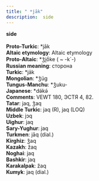 ```yaml
---
title: " *jāk"
description:  side
---
```

<p data-pagefind-weight="0.5">
<strong> side</strong><br><br>
<strong>Proto-Turkic</strong>:  *jāk<br>
<strong>Altaic etymology</strong>:  Altaic etymology<br>
<strong> Proto-Altaic</strong>:  *ǯi̯ṓke ( ~ -k`-)<br>
<strong>Russian meaning</strong>:  сторона<br>
<strong>Turkic</strong>:  *jāk<br>
<strong>Mongolian</strong>:  *ǯüg<br>
<strong>Tungus-Manchu</strong>:  *ǯuku-<br>
<strong>Japanese</strong>:  *dǝ́kǝ́<br>
<strong>Comments</strong>:  VEWT 180, ЭСТЯ 4, 82.<br>
<strong>Tatar</strong>:  jaq, ǯaq<br>
<strong>Middle Turkic</strong>:  jaq (R), jaq (LOQ)<br>
<strong>Uzbek</strong>:  jɔq<br>
<strong>Uighur</strong>:  jaq<br>
<strong>Sary-Yughur</strong>:  jaq<br>
<strong>Turkmen</strong>:  jāq (dial.)<br>
<strong>Kirghiz</strong>:  ǯaq<br>
<strong>Kazakh</strong>:  žaq<br>
<strong>Noghai</strong>:  jaq<br>
<strong>Bashkir</strong>:  jaq<br>
<strong>Karakalpak</strong>:  žaq<br>
<strong>Kumyk</strong>:  jaq (dial.)<br>

</p>
